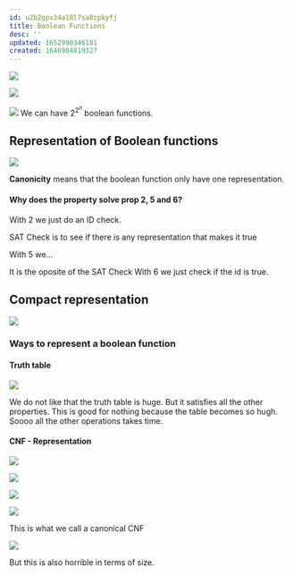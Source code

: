 ```yaml
---
id: u2b2gpx34a18l7sa8zpkyfj
title: Boolean Functions
desc: ''
updated: 1652990346101
created: 1646904819327
---
```

![](./assets/images/2022-03-10-10-06-14.png)

![](./assets/images/2022-03-10-10-30-52.png)

![](./assets/images/2022-03-10-10-32-24.png)
We can have $2^{2^n}$ boolean functions.


## Representation of Boolean functions
![](./assets/images/2022-03-10-10-39-15.png)

**Canonicity** means that the boolean function only have one representation.

#### Why does the property solve prop 2, 5 and 6?
With 2 we just do an ID check.

SAT Check is to see if there is any representation that makes it true

With 5 we...

It is the oposite of the SAT Check
With 6 we just check if the id is true.

## Compact representation
![](./assets/images/2022-03-10-10-46-21.png)

### Ways to represent a boolean function

#### Truth table
![](./assets/images/2022-03-10-10-48-26.png)

We do not like that the truth table is huge. But it satisfies all the other properties. This is good for nothing because the table becomes so hugh. Soooo all the other operations takes time. 

#### CNF - Representation
![](./assets/images/2022-03-10-10-49-34.png)

![](./assets/images/2022-03-10-10-55-26.png)

![](./assets/images/2022-03-10-10-59-10.png)

![](./assets/images/2022-03-10-10-58-12.png)

This is what we call a canonical CNF

![](./assets/images/2022-03-10-10-59-48.png)


But this is also horrible in terms of size.